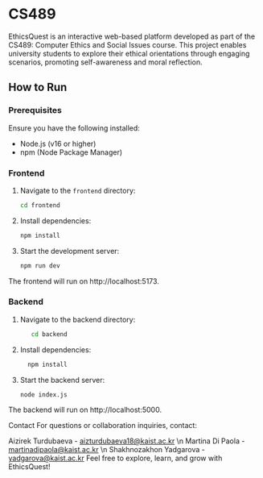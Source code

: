 # CS489

EthicsQuest is an interactive web-based platform developed as part of the CS489: Computer Ethics and Social Issues course. This project enables university students to explore their ethical orientations through engaging scenarios, promoting self-awareness and moral reflection.

## How to Run

### Prerequisites

Ensure you have the following installed:
- Node.js (v16 or higher)
- npm (Node Package Manager)

### Frontend

1. Navigate to the `frontend` directory:
   ```bash
   cd frontend
2. Install dependencies:
   ```bash
   npm install
3. Start the development server:
   ```bash
   npm run dev

The frontend will run on http://localhost:5173.

### Backend

1. Navigate to the backend directory:
   ```bash
      cd backend
2. Install dependencies:
    ```bash
      npm install
3. Start the backend server:
   ```bash
   node index.js

The backend will run on http://localhost:5000.

Contact
For questions or collaboration inquiries, contact:

Aizirek Turdubaeva - aizturdubaeva18@kaist.ac.kr
\n Martina Di Paola - martinadipaola@kaist.ac.kr
\n Shakhnozakhon Yadgarova - yadgarova@kaist.ac.kr
Feel free to explore, learn, and grow with EthicsQuest!
